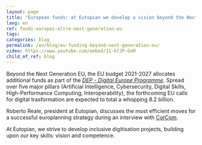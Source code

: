 ```yaml
---
layout: page
title: "European funds: at Eutopian we develop a vision beyond the Next Generation EU"
lang: en
ref: fondi-europei-oltre-next-generation-eu
tags:
categories: blog
permalink: /en/blog/eu-funding-beyond-next-generation-eu/
video: https://www.youtube.com/embed/11-kfJP-GoM
child_of_ref: blog
---
```


Beyond the Next Generation EU, the EU budget 2021-2027 allocates additional funds as part of the [*DEP - Digital Europe Programme*](https://ec.europa.eu/digital-single-market/en/news/digital-europe-programme-proposed-eu82-billion-funding-2021-2027). Spread over five major pillars (Artificial Intelligence, Cybersecurity, Digital Skills, High-Performance Computing, Interoperability), the forthcoming EU calls for digital trasformation are expected to total a whopping 8.2 billion.

Roberto Reale, president at Eutopian, discusses the most efficient moves for a successful europlanning strategy during an interview with [CorCom](https://www.corrierecomunicazioni.it/la-videointervista/reale-eutopian-recovery-fund-chance-imperdibile-di-rilancio-ma-allitalia-servono-competenze/).

At Eutopian, we strive to develop inclusive digitisation projects, building upon our key skills: vision and competence.

